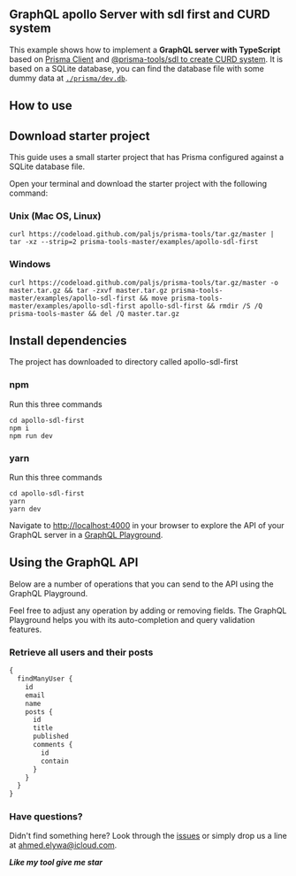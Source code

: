 ## GraphQL apollo Server with sdl first and CURD system

This example shows how to implement a **GraphQL server with TypeScript** based on [Prisma Client](https://www.prisma.io/docs/) and [@prisma-tools/sdl to create CURD system](../../packages/sdl). It is based on a SQLite database, you can find the database file with some dummy data at [`./prisma/dev.db`](./prisma/dev.db).

## How to use

## Download starter project

This guide uses a small starter project that has Prisma configured against a SQLite database file.

Open your terminal and download the starter project with the following command:

### Unix (Mac OS, Linux)

```shell script
curl https://codeload.github.com/paljs/prisma-tools/tar.gz/master | tar -xz --strip=2 prisma-tools-master/examples/apollo-sdl-first
```

### Windows

```shell script
curl https://codeload.github.com/paljs/prisma-tools/tar.gz/master -o master.tar.gz && tar -zxvf master.tar.gz prisma-tools-master/examples/apollo-sdl-first && move prisma-tools-master/examples/apollo-sdl-first apollo-sdl-first && rmdir /S /Q prisma-tools-master && del /Q master.tar.gz
```

## Install dependencies

The project has downloaded to directory called apollo-sdl-first

### npm

Run this three commands

```shell script
cd apollo-sdl-first
npm i
npm run dev
```

### yarn

Run this three commands

```shell script
cd apollo-sdl-first
yarn
yarn dev
```

Navigate to [http://localhost:4000](http://localhost:4000/) in your browser to explore the API of your GraphQL server in a [GraphQL Playground](https://github.com/prisma/graphql-playground).

## Using the GraphQL API

Below are a number of operations that you can send to the API using the GraphQL Playground.

Feel free to adjust any operation by adding or removing fields. The GraphQL Playground helps you with its auto-completion and query validation features.

### Retrieve all users and their posts

```graphql
{
  findManyUser {
    id
    email
    name
    posts {
      id
      title
      published
      comments {
        id
        contain
      }
    }
  }
}
```

### Have questions?

Didn't find something here? Look through the [issues](https://github.com/paljs/prisma-tools/issues) or simply drop us a line at <ahmed.elywa@icloud.com>.

**_Like my tool give me star_**
